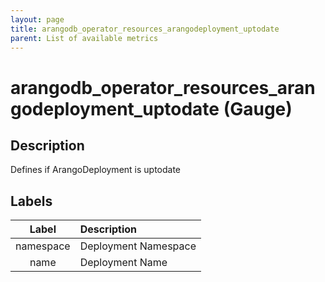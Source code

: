 ```yaml
---
layout: page
title: arangodb_operator_resources_arangodeployment_uptodate
parent: List of available metrics
---
```


# arangodb_operator_resources_arangodeployment_uptodate (Gauge)

## Description

Defines if ArangoDeployment is uptodate

## Labels

| Label | Description |
|:---:|:--- |
| namespace | Deployment Namespace |
| name | Deployment Name |